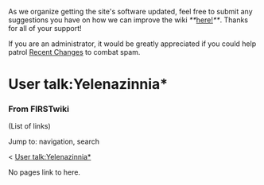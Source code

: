 As we organize getting the site's software updated, feel free to submit any
suggestions you have on how we can improve the wiki
_**_[here!](/index.php/User:Hallry/Suggestions "User:Hallry/Suggestions"
)_**_. Thanks for all of your support!

If you are an administrator, it would be greatly appreciated if you could help
patrol [Recent Changes](/index.php/Special:Recentchanges
"Special:Recentchanges" ) to combat spam.

# User talk:Yelenazinnia*

### From FIRSTwiki

(List of links)

Jump to: navigation, search

&lt; [User
talk:Yelenazinnia*](/index.php?title=User_talk:Yelenazinnia%2A&redirect=no
"User talk:Yelenazinnia*" )  

No pages link to here.

